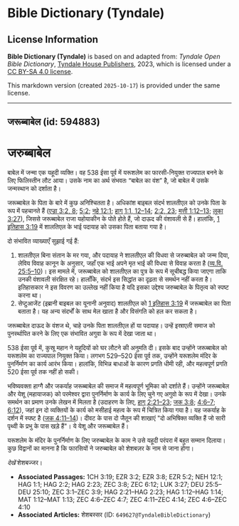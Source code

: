 # Bible Dictionary (Tyndale)

## License Information

**Bible Dictionary (Tyndale)** is based on and adapted from: _Tyndale Open Bible Dictionary_, [Tyndale House Publishers](https://tyndaleopenresources.com/), 2023, which is licensed under a [CC BY-SA 4.0 license](https://creativecommons.org/licenses/by-sa/4.0/legalcode.en).

This markdown version (created `2025-10-17`) is provided under the same license.



--------------------------------

## जरूब्बाबेल (id: 594883)

जरुब्बाबेल
==========

बाबेल में जन्मा एक यहूदी व्यक्ति। वह 538 ईसा पूर्व में यरूशलेम का फारसी\-नियुक्त राज्यपाल बनने के लिए फिलिस्तीन लौट आया। उसके नाम का अर्थ संभवतः “बाबेल का वंश” है, जो बाबेल में उसके जन्मस्थान को दर्शाता है।

जरूब्बाबेल के पिता के बारे में कुछ अनिश्चितता है। अधिकांश बाइबल संदर्भ शालतीएल को उनके पिता के रूप में पहचानते हैं ([एज्रा 3:2, 8](https://ref.ly/Ezra3:2); [5:2](https://ref.ly/Ezra5:2); [नहे 12:1](https://ref.ly/Neh12:1); [हाग् 1:1, 12–14](https://ref.ly/Hag1:1); [2:2, 23](https://ref.ly/Hag2:2); [मत्ती 1:12–13](https://ref.ly/Matt1:12-Matt1:13); [लूका 3:27](https://ref.ly/Luke3:27)), जिससे जरूब्बाबेल राजा यहोयाकीन के पोते होते हैं, जो दाऊद की वंशावली से हैं। हालांकि, [1 इतिहास 3:19](https://ref.ly/1Chr3:19) में शालतिएल के भाई पदायाह को उसका पिता बताया गया है।

दो संभावित व्याख्याएँ सुझाई गई हैं:

1. शालतीएल बिना संतान के मर गया, और पदायाह ने शालतीएल की विधवा से जरुब्बाबेल को जन्म दिया, लेविय विवाह कानून के अनुसार, जहाँ एक भाई अपने मृत भाई की विधवा से विवाह करता है ([व्य.वि. 25:5–10](https://ref.ly/Deut25:5-Deut25:10))। इस मामले में, जरूब्बाबेल को शालतीएल का पुत्र के रूप में सूचीबद्ध किया जाएगा ताकि उनकी वंशावली संरक्षित रहे। हालाँकि, संदर्भ इस सिद्धांत का दृढ़ता से समर्थन नहीं करता है। इतिहासकार ने इस विवरण का उल्लेख नहीं किया है यदि इसका उद्देश्य जरुब्बाबेल के पितृत्व को स्पष्ट करना था।
2. सेप्टुआजेंट (इब्रानी बाइबल का यूनानी अनुवाद) शालतीएल को [1 इतिहास 3:19](https://ref.ly/1Chr3:19) में जरूब्बाबेल का पिता बताता है। यह अन्य संदर्भों के साथ मेल खाता है और विसंगति को हल कर सकता है।

जरूब्बाबेल दाऊद के वंशज थे, चाहे उनके पिता शालतीएल हों या पदायाह। उन्हें इस्राएली समाज को पुनर्स्थापित करने के लिए एक संभावित अगुवा के रूप में देखा जाता था।

538 ईसा पूर्व में, कुस्रू महान ने यहूदियों को घर लौटने की अनुमति दी। इसके बाद उन्होंने जरूब्बाबेल को यरूशलेम का राज्यपाल नियुक्त किया। लगभग 529–520 ईसा पूर्व तक, उन्होंने यरूशलेम मंदिर के पुनर्निर्माण का कार्य आरंभ किया। हालांकि, विभिन्न बाधाओं के कारण प्रगति धीमी रही, और महत्वपूर्ण प्रगति 520 ईसा पूर्व तक नहीं हो सकी।

भविष्यवक्ता हाग्गै और जकर्याह जरूब्बाबेल की समाज में महत्वपूर्ण भूमिका को दर्शाते हैं। उन्होंने जरूब्बाबेल और येशू (महायाजक) को परमेश्वर द्वारा पुनर्निर्माण के कार्य के लिए चुने गए अगुवो के रूप में देखा। उनके समर्थन का प्रमाण उनके लेखन में मिलता है (उदाहरण के लिए, [हाग् 2:21–23](https://ref.ly/Hag2:21-Hag2:23); [जक 3:8](https://ref.ly/Zech3:8); [4:6–7](https://ref.ly/Zech4:6-Zech4:7); [6:12](https://ref.ly/Zech6:12)), जहां इन दो व्यक्तियों के कार्य को मसीहाई महत्व के रूप में चित्रित किया गया है। यह जकर्याह के दर्शन में स्पष्ट है ([जक 4:11–14](https://ref.ly/Zech4:11-Zech4:14))। दीवट के पास दो जैतून की शाखाएं "दो अभिषिक्त व्यक्ति हैं जो सारी पृथ्वी के प्रभु के पास खड़े हैं"। ये येशू और जरूब्बाबेल हैं।

यरूशलेम के मंदिर के पुनर्निर्माण के लिए जरुब्बाबेल के काम ने उसे यहूदी परंपरा में बहुत सम्मान दिलाया। कुछ विद्वानों का मानना ​​है कि फारसियों ने जरुब्बाबेल को शेशबज़र के नाम से जाना होगा।

*देखें* शेशबज्जर। 

* **Associated Passages:** 1CH 3:19; EZR 3:2; EZR 3:8; EZR 5:2; NEH 12:1; HAG 1:1; HAG 2:2; HAG 2:23; ZEC 3:8; ZEC 6:12; LUK 3:27; DEU 25:5–DEU 25:10; ZEC 3:1–ZEC 3:9; HAG 2:21–HAG 2:23; HAG 1:12–HAG 1:14; MAT 1:12–MAT 1:13; ZEC 4:6–ZEC 4:7; ZEC 4:11–ZEC 4:14; ZEC 4:6–ZEC 4:10
* **Associated Articles:** शेशबस्सर (ID: `649627@TyndaleBibleDictionary`)

